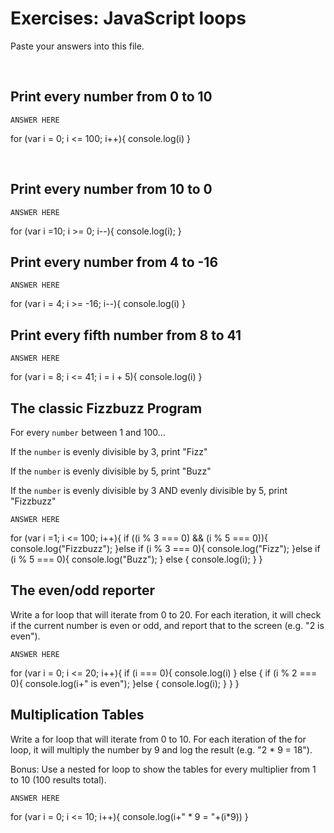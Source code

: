 # Exercises: JavaScript loops

Paste your answers into this file.

<br>

## Print every number from 0 to 10

```
ANSWER HERE
```
for (var i = 0; i <= 100; i++){
    console.log(i)
}

<br>

## Print every number from 10 to 0

```
ANSWER HERE
```
for (var i =10; i >= 0; i--){
    console.log(i);
}
<br>

## Print every number from 4 to -16

```
ANSWER HERE
```
for (var i = 4; i >= -16; i--){
    console.log(i)
}
<br>

## Print every fifth number from 8 to 41

```
ANSWER HERE
```
for (var i = 8; i <= 41; i = i + 5){
    console.log(i)
}
<br>

## The classic Fizzbuzz Program

For every `number` between 1 and 100...

If the `number` is evenly divisible by 3, print "Fizz"

If the `number` is evenly divisible by 5, print "Buzz"

If the `number` is evenly divisible by 3 AND evenly divisible by 5, print "Fizzbuzz"


```
ANSWER HERE
```
for (var i =1; i <= 100; i++){
    if ((i % 3 === 0) && (i % 5 === 0)){
        console.log("Fizzbuzz");
    }else if (i % 3 === 0){
        console.log("Fizz");
    }else if (i % 5 === 0){
        console.log("Buzz");
    } else {
        console.log(i);
    }
}
<br>


## The even/odd reporter

Write a for loop that will iterate from 0 to 20. For each iteration, it will check if the current number is even or odd, and report that to the screen (e.g. "2 is even").

```
ANSWER HERE
```
for (var i = 0; i <= 20; i++){
    if (i === 0){
        console.log(i)
    } else {
        if (i % 2 === 0){
            console.log(i+" is even");
        }else {
            console.log(i);
        }
    }
}
<br>

## Multiplication Tables

Write a for loop that will iterate from 0 to 10. For each iteration of the for loop, it will multiply the number by 9 and log the result (e.g. "2 * 9 = 18").

Bonus: Use a nested for loop to show the tables for every multiplier from 1 to 10 (100 results total).


```
ANSWER HERE
```
for (var i = 0; i <= 10; i++){
    console.log(i+" * 9 = "+(i*9))
}
<br>


